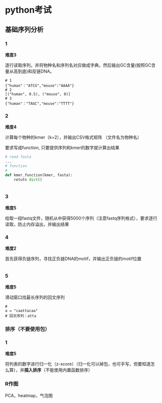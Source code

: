 # python考试



## 基础序列分析

### 1 

**难度3**

逐行读取序列，并将物种名和序列名对应做成字典，然后输出GC含量(按照GC含量从高到底)和反链DNA。

```
# 1
{"human"："ATCG","mouse":"AAAA"}
# 2
[("human", 0.5), ("mouse", 0)]
# 3
{"human"："TAGC","mouse":"TTTT"}
```

### 2

**难度4**

计算每个物种的kmer（k=2），并输出CSV格式矩阵
（文件名为物种名）

要求写成function, 只要提供序列和kmer的数字就计算出结果

```python
# read fasta
...
# function
# 
def kmer_function(kmer, fasta):  
	retutn dict()
  
```

### 3

**难度5**

给取一段fastq文件，随机从中获得5000个序列（注意fastq序列格式），要求逐行读取，防止内存溢出，并输出结果

### 4

**难度2**

首先获得负链序列，寻找正负链DNA的motif，并输出正负链的motif位置

```

```

### **5**

**难度5**

滑动窗口找最长序列的回文序列

```
#
a = "caattacaa"
# 回文序列：atta
```



### 排序（不要使用包）

### **1**

**难度5**

将列表的数字进行归一化（z-score）（归一化可以掉包，也可手写，但要知道怎么算），并**插入排序**（不能使用内置函数排序）



### R作图

PCA，heatmap，气泡图
